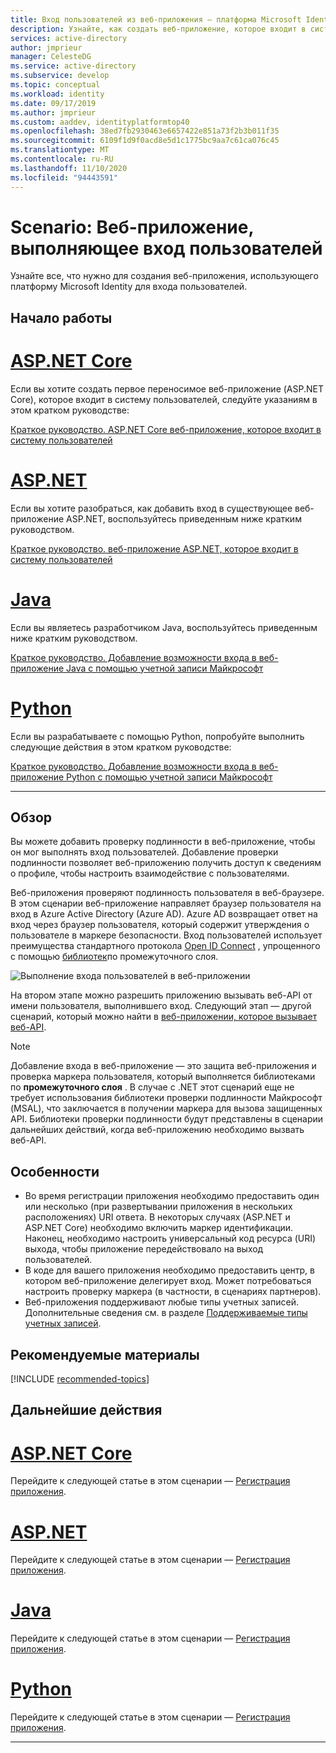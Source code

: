 ```yaml
---
title: Вход пользователей из веб-приложения — платформа Microsoft Identity | Службы
description: Узнайте, как создать веб-приложение, которое входит в систему пользователей (обзор)
services: active-directory
author: jmprieur
manager: CelesteDG
ms.service: active-directory
ms.subservice: develop
ms.topic: conceptual
ms.workload: identity
ms.date: 09/17/2019
ms.author: jmprieur
ms.custom: aaddev, identityplatformtop40
ms.openlocfilehash: 38ed7fb2930463e6657422e851a73f2b3b011f35
ms.sourcegitcommit: 6109f1d9f0acd8e5d1c1775bc9aa7c61ca076c45
ms.translationtype: MT
ms.contentlocale: ru-RU
ms.lasthandoff: 11/10/2020
ms.locfileid: "94443591"
---
```

# <a name="scenario-web-app-that-signs-in-users"></a>Scenario: Веб-приложение, выполняющее вход пользователей

Узнайте все, что нужно для создания веб-приложения, использующего платформу Microsoft Identity для входа пользователей.

## <a name="getting-started"></a>Начало работы

# <a name="aspnet-core"></a>[ASP.NET Core](#tab/aspnetcore)

Если вы хотите создать первое переносимое веб-приложение (ASP.NET Core), которое входит в систему пользователей, следуйте указаниям в этом кратком руководстве:

[Краткое руководство. ASP.NET Core веб-приложение, которое входит в систему пользователей](quickstart-v2-aspnet-core-webapp.md)

# <a name="aspnet"></a>[ASP.NET](#tab/aspnet)

Если вы хотите разобраться, как добавить вход в существующее веб-приложение ASP.NET, воспользуйтесь приведенным ниже кратким руководством.

[Краткое руководство. веб-приложение ASP.NET, которое входит в систему пользователей](quickstart-v2-aspnet-webapp.md)

# <a name="java"></a>[Java](#tab/java)

Если вы являетесь разработчиком Java, воспользуйтесь приведенным ниже кратким руководством.

[Краткое руководство. Добавление возможности входа в веб-приложение Java с помощью учетной записи Майкрософт](quickstart-v2-java-webapp.md)

# <a name="python"></a>[Python](#tab/python)

Если вы разрабатываете с помощью Python, попробуйте выполнить следующие действия в этом кратком руководстве:

[Краткое руководство. Добавление возможности входа в веб-приложение Python с помощью учетной записи Майкрософт](quickstart-v2-python-webapp.md)

---

## <a name="overview"></a>Обзор

Вы можете добавить проверку подлинности в веб-приложение, чтобы он мог выполнять вход пользователей. Добавление проверки подлинности позволяет веб-приложению получить доступ к сведениям о профиле, чтобы настроить взаимодействие с пользователями.

Веб-приложения проверяют подлинность пользователя в веб-браузере. В этом сценарии веб-приложение направляет браузер пользователя на вход в Azure Active Directory (Azure AD). Azure AD возвращает ответ на вход через браузер пользователя, который содержит утверждения о пользователе в маркере безопасности. Вход пользователей использует преимущества стандартного протокола [Open ID Connect](./v2-protocols-oidc.md) , упрощенного с помощью [библиотек](scenario-web-app-sign-user-app-configuration.md#libraries-for-protecting-web-apps)по промежуточного слоя.

![Выполнение входа пользователей в веб-приложении](./media/scenario-webapp/scenario-webapp-signs-in-users.svg)

На втором этапе можно разрешить приложению вызывать веб-API от имени пользователя, выполнившего вход. Следующий этап — другой сценарий, который можно найти в [веб-приложении, которое вызывает веб-API](scenario-web-app-call-api-overview.md).

> [!NOTE]
> Добавление входа в веб-приложение — это защита веб-приложения и проверка маркера пользователя, который выполняется библиотеками по  **промежуточного слоя** . В случае с .NET этот сценарий еще не требует использования библиотеки проверки подлинности Майкрософт (MSAL), что заключается в получении маркера для вызова защищенных API. Библиотеки проверки подлинности будут представлены в сценарии дальнейших действий, когда веб-приложению необходимо вызвать веб-API.

## <a name="specifics"></a>Особенности

- Во время регистрации приложения необходимо предоставить один или несколько (при развертывании приложения в нескольких расположениях) URI ответа. В некоторых случаях (ASP.NET и ASP.NET Core) необходимо включить маркер идентификации. Наконец, необходимо настроить универсальный код ресурса (URI) выхода, чтобы приложение передействовало на выход пользователей.
- В коде для вашего приложения необходимо предоставить центр, в котором веб-приложение делегирует вход. Может потребоваться настроить проверку маркера (в частности, в сценариях партнеров).
- Веб-приложения поддерживают любые типы учетных записей. Дополнительные сведения см. в разделе [Поддерживаемые типы учетных записей](v2-supported-account-types.md).

## <a name="recommended-reading"></a>Рекомендуемые материалы

[!INCLUDE [recommended-topics](../../../includes/active-directory-develop-scenarios-prerequisites.md)]

## <a name="next-steps"></a>Дальнейшие действия

# <a name="aspnet-core"></a>[ASP.NET Core](#tab/aspnetcore)

Перейдите к следующей статье в этом сценарии — [Регистрация приложения](./scenario-web-app-sign-user-app-registration.md?tabs=aspnetcore).

# <a name="aspnet"></a>[ASP.NET](#tab/aspnet)

Перейдите к следующей статье в этом сценарии — [Регистрация приложения](./scenario-web-app-sign-user-app-registration.md?tabs=aspnet).

# <a name="java"></a>[Java](#tab/java)

Перейдите к следующей статье в этом сценарии — [Регистрация приложения](./scenario-web-app-sign-user-app-registration.md?tabs=java).

# <a name="python"></a>[Python](#tab/python)

Перейдите к следующей статье в этом сценарии — [Регистрация приложения](./scenario-web-app-sign-user-app-registration.md?tabs=python).

---